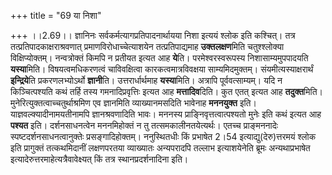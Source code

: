 +++
title = "69 या निशा"

+++
।।2.69।। ज्ञानिनः सर्वकर्मत्यागप्रतिपादनार्थायया निशा इत्ययं श्लोक इति
कश्चित्। तत्र तत्प्रतिपादकाक्षराश्रवणात् प्रमाणविरोधाच्चेत्याशयेन
तत्प्रतिपाद्यमाह **उक्तलक्षण**मिति चतुश्श्लोक्या विक्षिप्योक्तम्।
नन्वत्रोक्तं किमपि न प्रतीयत इत्यत आह **ये**ति। परमेश्वरस्वरूपस्य
निशासाम्यमुपपादयति **यस्या**मिति। विषयत्वमधिकरणत्वं चाविवक्षित्वा
कारकत्वमात्रविवक्षया साम्यमिदमुक्तम्। संयमीत्यस्याक्षरार्थं
**इन्द्रिये**ति प्रकरणलभ्योऽर्थो **ज्ञानी**ति। उत्तरार्धार्थमाह
**यस्या**मिति। अत्रापि पूर्ववत्साम्यम्। यदि न किञ्चित्पश्यति कथं तर्हि
तस्य गमनादिप्रवृत्तिः इत्यत आह **मत्तादिव**दिति। कुत एतत् इत्यत आह
**तदुक्त**मिति। मुनेरित्युक्तत्वाच्चतुर्थाश्रमिण एव ज्ञानमिति
व्याख्यानमसदिति भावेनाह **मननयुक्त** इति। याज्ञवल्क्यादीनामयतीनामपि
ज्ञानश्रवणादिति भावः। मननस्य प्राङ्निवृत्तत्वात्पश्यतो मुनेः इति कथं
इत्यत आह **पश्यत** इति। दर्शनसाधनत्वेन मननमिहोक्तं न तु
तत्समकालीनतयेत्यर्थः। एतच्च प्राङ्मननादेः स्पष्टदर्शनसाधनत्वानुक्तेः
प्रसङ्गादिहोक्तम्। ननुस्थितधीः किं प्रभाषेत 2।54 इत्याद्यु(देरु)त्तरमयं
श्लोक इति प्रागुक्तं तत्कथमिदानीं लक्षणपरतया व्याख्यातः अन्यपरादपि
तल्लाभ इत्याशयेनेति ब्रूमः अन्यथाप्रभाषेत
इत्यादेरुत्तरमाहेत्यत्रैवावेक्ष्यत् किं तत्र स्थानप्रदर्शनादिना इति।  
